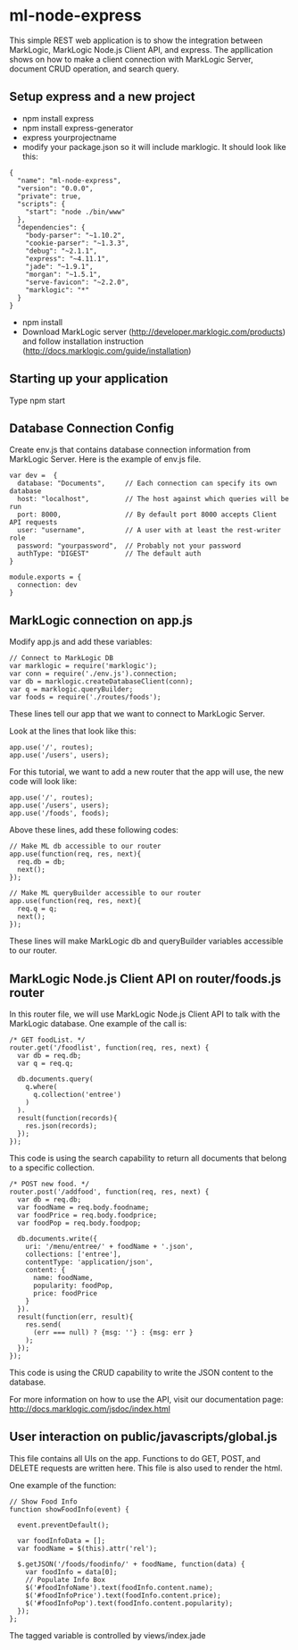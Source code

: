 # ml-node-express

This simple REST web application is to show the integration between MarkLogic, MarkLogic Node.js Client API, and express. The appllication shows on how to make a client connection with MarkLogic Server, document CRUD operation, and search query.

## Setup express and a new project

- npm install express
- npm install express-generator
- express yourprojectname
- modify your package.json so it will include marklogic. It should look like this:
```
{
  "name": "ml-node-express",
  "version": "0.0.0",
  "private": true,
  "scripts": {
    "start": "node ./bin/www"
  },
  "dependencies": {
    "body-parser": "~1.10.2",
    "cookie-parser": "~1.3.3",
    "debug": "~2.1.1",
    "express": "~4.11.1",
    "jade": "~1.9.1",
    "morgan": "~1.5.1",
    "serve-favicon": "~2.2.0",
    "marklogic": "*"
  }
}
```
- npm install
- Download MarkLogic server (http://developer.marklogic.com/products) and follow installation instruction (http://docs.marklogic.com/guide/installation)

## Starting up your application

Type npm start

## Database Connection Config

Create env.js that contains database connection information from MarkLogic Server. Here is the example of env.js file.
```
var dev =  {
  database: "Documents",     // Each connection can specify its own database
  host: "localhost",         // The host against which queries will be run
  port: 8000,                // By default port 8000 accepts Client API requests
  user: "username",          // A user with at least the rest-writer role
  password: "yourpassword",  // Probably not your password
  authType: "DIGEST"         // The default auth
}

module.exports = {
  connection: dev
}
```

## MarkLogic connection on app.js

Modify app.js and add these variables:
```
// Connect to MarkLogic DB
var marklogic = require('marklogic');
var conn = require('./env.js').connection;
var db = marklogic.createDatabaseClient(conn);
var q = marklogic.queryBuilder;
var foods = require('./routes/foods');
```
These lines tell our app that we want to connect to MarkLogic Server.

Look at the lines that look like this:
```
app.use('/', routes);
app.use('/users', users);
```
For this tutorial, we want to add a new router that the app will use, the new code will look like:
```
app.use('/', routes);
app.use('/users', users);
app.use('/foods', foods);
```
Above these lines, add these following codes:
```
// Make ML db accessible to our router
app.use(function(req, res, next){
  req.db = db;
  next();
});

// Make ML queryBuilder accessible to our router
app.use(function(req, res, next){
  req.q = q;
  next();
});
```
These lines will make MarkLogic db and queryBuilder variables accessible to our router.

## MarkLogic Node.js Client API on router/foods.js router

In this router file, we will use MarkLogic Node.js Client API to talk with the MarkLogic database. One example of the call is:
```
/* GET foodList. */
router.get('/foodlist', function(req, res, next) {
  var db = req.db;
  var q = req.q;

  db.documents.query(
    q.where(
      q.collection('entree')
    )
  ).
  result(function(records){
    res.json(records);
  });
});
```
This code is using the search capability to return all documents that belong to a specific collection.
```
/* POST new food. */
router.post('/addfood', function(req, res, next) {
  var db = req.db;
  var foodName = req.body.foodname;
  var foodPrice = req.body.foodprice;
  var foodPop = req.body.foodpop;

  db.documents.write({
    uri: '/menu/entree/' + foodName + '.json',
    collections: ['entree'],
    contentType: 'application/json',
    content: {
      name: foodName,
      popularity: foodPop,
      price: foodPrice
    }
  }).
  result(function(err, result){
    res.send(
      (err === null) ? {msg: ''} : {msg: err }
    );
  });
});
```
This code is using the CRUD capability to write the JSON content to the database.

For more information on how to use the API, visit our documentation page: http://docs.marklogic.com/jsdoc/index.html

## User interaction on public/javascripts/global.js

This file contains all UIs on the app. Functions to do GET, POST, and DELETE requests are written here. This file is also used to render the html.

One example of the function:
```
// Show Food Info
function showFoodInfo(event) {

  event.preventDefault();

  var foodInfoData = [];
  var foodName = $(this).attr('rel');

  $.getJSON('/foods/foodinfo/' + foodName, function(data) {
    var foodInfo = data[0];
    // Populate Info Box
    $('#foodInfoName').text(foodInfo.content.name);
    $('#foodInfoPrice').text(foodInfo.content.price);
    $('#foodInfoPop').text(foodInfo.content.popularity);
  });
};
```
The tagged variable is controlled by views/index.jade

